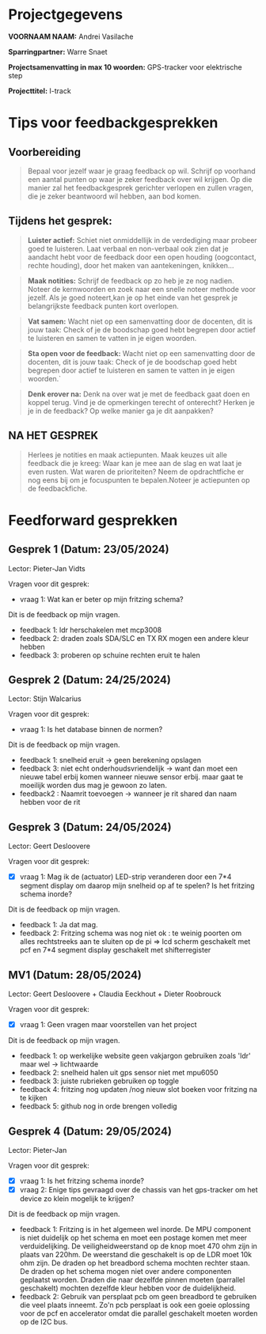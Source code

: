 # Projectgegevens

**VOORNAAM NAAM:** Andrei Vasilache

**Sparringpartner:** Warre Snaet

**Projectsamenvatting in max 10 woorden:** GPS-tracker voor elektrische step

**Projecttitel:** I-track

# Tips voor feedbackgesprekken

## Voorbereiding

> Bepaal voor jezelf waar je graag feedback op wil. Schrijf op voorhand een aantal punten op waar je zeker feedback over wil krijgen. Op die manier zal het feedbackgesprek gerichter verlopen en zullen vragen, die je zeker beantwoord wil hebben, aan bod komen.

## Tijdens het gesprek:

> **Luister actief:** Schiet niet onmiddellijk in de verdediging maar probeer goed te luisteren. Laat verbaal en non-verbaal ook zien dat je aandacht hebt voor de feedback door een open houding (oogcontact, rechte houding), door het maken van aantekeningen, knikken...

> **Maak notities:** Schrijf de feedback op zo heb je ze nog nadien. Noteer de kernwoorden en zoek naar een snelle noteer methode voor jezelf. Als je goed noteert,kan je op het einde van het gesprek je belangrijkste feedback punten kort overlopen.

> **Vat samen:** Wacht niet op een samenvatting door de docenten, dit is jouw taak: Check of je de boodschap goed hebt begrepen door actief te luisteren en samen te vatten in je eigen woorden.

> **Sta open voor de feedback:** Wacht niet op een samenvatting door de docenten, dit is jouw taak: Check of je de boodschap goed hebt begrepen door actief te luisteren en samen te vatten in je eigen woorden.`

> **Denk erover na:** Denk na over wat je met de feedback gaat doen en koppel terug. Vind je de opmerkingen terecht of onterecht? Herken je je in de feedback? Op welke manier ga je dit aanpakken?

## NA HET GESPREK

> Herlees je notities en maak actiepunten. Maak keuzes uit alle feedback die je kreeg: Waar kan je mee aan de slag en wat laat je even rusten. Wat waren de prioriteiten? Neem de opdrachtfiche er nog eens bij om je focuspunten te bepalen.Noteer je actiepunten op de feedbackfiche.

# Feedforward gesprekken

## Gesprek 1 (Datum: 23/05/2024)

Lector: Pieter-Jan Vidts

Vragen voor dit gesprek: 

- vraag 1: Wat kan er beter op mijn fritzing schema?

Dit is de feedback op mijn vragen.

- feedback 1: ldr herschakelen met mcp3008
- feedback 2: draden zoals SDA/SLC en TX RX mogen een andere kleur hebben
- feedback 3: proberen op schuine rechten eruit te halen



## Gesprek 2 (Datum: 24/25/2024)

Lector: Stijn Walcarius

Vragen voor dit gesprek:

- vraag 1: Is het database binnen de normen?

Dit is de feedback op mijn vragen.

- feedback 1: snelheid eruit -> geen berekening opslagen
- feedback 3: niet echt onderhoudsvriendelijk -> want dan moet een nieuwe tabel erbij komen wanneer nieuwe sensor erbij. maar gaat te moeilijk worden dus mag je gewoon zo laten. 
- feedback2 : Naamrit toevoegen -> wanneer je rit shared dan naam hebben voor de rit

## Gesprek 3 (Datum: 24/05/2024)

Lector: Geert Desloovere 

Vragen voor dit gesprek:

- [x] vraag 1:  Mag ik de (actuator) LED-strip veranderen door een 7*4 segment display om daarop mijn snelheid op af te spelen? Is het fritzing schema inorde?

Dit is de feedback op mijn vragen.

- feedback 1: Ja dat mag.
- feedback 2: Fritzing schema was nog niet ok : te weinig poorten om alles rechtstreeks aan te sluiten op de pi => lcd scherm geschakelt met pcf en 7*4 segment display geschakelt met shifterregister


## MV1 (Datum: 28/05/2024)

Lector: Geert Desloovere + Claudia Eeckhout + Dieter Roobrouck

Vragen voor dit gesprek:

- [x] vraag 1:  Geen vragen maar voorstellen van het project

Dit is de feedback op mijn vragen.

- feedback 1: op werkelijke website geen vakjargon gebruiken zoals  'ldr'  maar wel -> lichtwaarde
- feedback 2: snelheid halen uit gps sensor niet met mpu6050
- feedback 3: juiste rubrieken gebruiken op toggle 
- feedback 4: fritzing nog updaten /nog nieuw slot boeken voor fritzing na te kijken
- feedback 5: github nog in orde brengen volledig


## Gesprek 4 (Datum: 29/05/2024)

Lector: Pieter-Jan

Vragen voor dit gesprek:

- [x] vraag 1:  Is het fritzing schema inorde?
- [x] vraag 2:  Enige tips gevraagd over de chassis van het gps-tracker om het device zo klein mogelijk te krijgen?

Dit is de feedback op mijn vragen.

- feedback 1: Fritzing is in het algemeen wel inorde. De MPU component is niet duidelijk op het schema en moet een postage komen met meer verduidelijking. De veiligheidweerstand op de knop moet 470 ohm zijn in plaats van 220hm. De weerstand die geschakelt is op de LDR moet 10k ohm zijn. De draden op het breadbord schema mochten rechter staan. De draden op het schema mogen niet over andere componenten geplaatst worden. Draden die naar dezelfde pinnen moeten (parrallel geschakelt) mochten dezelfde kleur hebben voor de duidelijkheid.
- feedback 2: Gebruik van persplaat pcb om geen breadbord te gebruiken die veel plaats inneemt. Zo'n pcb persplaat is ook een goeie oplossing voor de  pcf en accelerator omdat die parallel geschakelt moeten worden op de I2C bus. 
